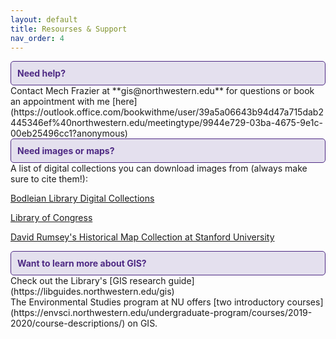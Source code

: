 ```yaml
---
layout: default
title: Resourses & Support
nav_order: 4
---
```

<div style="border: 1px solid #4E2A84; background-color: #E4E0EE; padding: 10px; border-radius: 5px; color: #4E2A84;">
  <strong>Need help?</strong> 
</div>
Contact Mech Frazier at **gis@northwestern.edu** for questions or book an appointment with me 
[here](https://outlook.office.com/bookwithme/user/39a5a06643b94d47a715dab2445346ef%40northwestern.edu/meetingtype/9944e729-03ba-4675-9e1c-00eb25496cc1?anonymous)
<br>

<div style="border: 1px solid #4E2A84; background-color: #E4E0EE; padding: 10px; border-radius: 5px; color: #4E2A84;">
  <strong>Need images or maps?</strong>
</div>
A list of digital collections you can download images from (always make sure to cite them!): 

[Bodleian Library Digital Collections](https://www.bodleian.ox.ac.uk/collections-and-resources/special-collections/digital-collections)

[Library of Congress](https://www.loc.gov/maps/collections/)

[David Rumsey's Historical Map Collection at Stanford University](https://www.davidrumsey.com/)
<br>

<div style="border: 1px solid #4E2A84; background-color: #E4E0EE; padding: 10px; border-radius: 5px; color: #4E2A84;">
  <strong>Want to learn more about GIS?</strong>
</div>
Check out the Library's [GIS research guide](https://libguides.northwestern.edu/gis)<br>
The Environmental Studies program at NU offers [two introductory courses](https://envsci.northwestern.edu/undergraduate-program/courses/2019-2020/course-descriptions/) on GIS.
